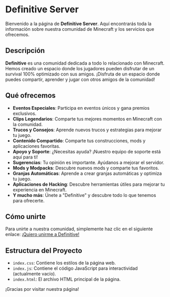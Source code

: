 # Definitive Server

Bienvenido a la página de **Definitive Server**. Aquí encontrarás toda la información sobre nuestra comunidad de Minecraft y los servicios que ofrecemos.

## Descripción

**Definitive** es una comunidad dedicada a todo lo relacionado con Minecraft. Hemos creado un espacio donde los jugadores pueden disfrutar de un survival 100% optimizado con sus amigos. ¡Disfruta de un espacio donde puedes compartir, aprender y jugar con otros amigos de la comunidad!

## Qué ofrecemos

- **Eventos Especiales**: Participa en eventos únicos y gana premios exclusivos.
- **Clips Legendarios**: Comparte tus mejores momentos en Minecraft con la comunidad.
- **Trucos y Consejos**: Aprende nuevos trucos y estrategias para mejorar tu juego.
- **Contenido Compartido**: Comparte tus construcciones, mods y aplicaciones favoritas.
- **Apoyo y Soporte**: ¿Necesitas ayuda? ¡Nuestro equipo de soporte está aquí para ti!
- **Sugerencias**: Tu opinión es importante. Ayúdanos a mejorar el servidor.
- **Mods y Modpacks**: Descubre nuevos mods y comparte tus favoritos.
- **Granjas Automáticas**: Aprende a crear granjas automáticas y optimiza tu juego.
- **Aplicaciones de Hacking**: Descubre herramientas útiles para mejorar tu experiencia en Minecraft.
- **Y mucho más**: Únete a "Definitive" y descubre todo lo que tenemos para ofrecerte.

## Cómo unirte

Para unirte a nuestra comunidad, simplemente haz clic en el siguiente enlace: [¡Quiero unirme a Definitive!](https://discord.gg/TFDPAn9jCV)

## Estructura del Proyecto

- `index.css`: Contiene los estilos de la página web.
- `index.js`: Contiene el código JavaScript para interactividad (actualmente vacío).
- `index.html`: El archivo HTML principal de la página.

¡Gracias por visitar nuestra página!

